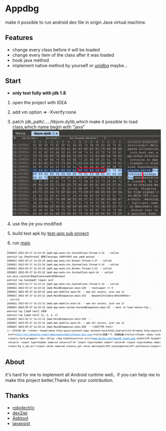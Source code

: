 # Appdbg
make it possible to run android dex file in origin Java virtual machine.

## Features
- change every class before it will be loaded
- change every item of the class after it was loaded
- hook java method
- implement native method by yourself or [unidbg](https://github.com/zhkl0228/unidbg) maybe...

## Start

- **only test fully with jdk 1.8**

1. open the project with IDEA

2. add vm option => -Xverify:none

3. patch jdk_path/...../libjvm.dylib,which make it possible to load class,which name begin with "java"
![](assets/package.png)

4. use the jre you modified

5. build test apk by [test-app sub project](test-app)

6. run [main](core/src/main/java/jmp0/Main.kt)
   
![](assets/1.png)

## About
it's hard for me to implement all Android runtime well，if you can help me to make this project better,Thanks for your contribution. 

## Thanks
- [robolectric](https://github.com/robolectric/robolectric)
- [dex2jar](https://github.com/pxb1988/dex2jar)
- [Apktool](https://github.com/iBotPeaches/Apktool)
- [javassist](https://github.com/jboss-javassist/javassist)